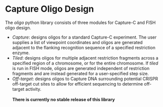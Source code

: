 # Capture Oligo Design
The *oligo* python library consists of three modules for Capture-C and FISH oligo design.<br>
* *Capture*: designs oligos for a standard Capture-C experiment. The user supplies a list of viewpoint coordinates and oligos are generated adjacent to the flanking recognition sequence of a specified restriction enzyme.
* *Tiled*: designs oligos for multiple adjacent restriction fragments across a specified region of a chromosome, or for the entire chromosome. If *tiled* is run in FISH mode, oligos are generated independent of restriction fragments and
  are instead generated for a user-specified step size.
* *Off-target*: designs oligos to Capture DNA surrounding potential CRISPR off-target cut sites to allow for efficient sequencing to determine off-target activity.<br><br>
**There is currently no stable release of this library**
